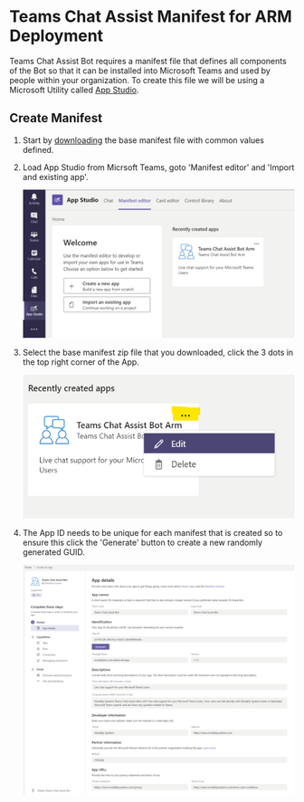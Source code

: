 # Teams Chat Assist Manifest for ARM Deployment

Teams Chat Assist Bot requires a manifest file that defines all components of the Bot so that it can be installed into Microsoft Teams and used by people within your organization. To create this file we will be using a Microsoft Utility called [App Studio](https://docs.microsoft.com/en-us/microsoftteams/platform/concepts/build-and-test/app-studio-overview).

## Create Manifest

1. Start by [downloading](images/TeamsChatAssistBot.zip) the base manifest file with common values defined.

2. Load App Studio from Micrsoft Teams, goto 'Manifest editor' and 'Import and existing app'.

   ![App Studio](images/appStudio.png)

3. Select the base manifest zip file that you downloaded, click the 3 dots in the top right corner of the App.

   ![App Studio Edit](images/appStudioEdit.png)

4. The App ID needs to be unique for each manifest that is created so to ensure this click the 'Generate' button to create a new randomly generated GUID.

   ![App Studio Detail](images/appStudioDetail.png)